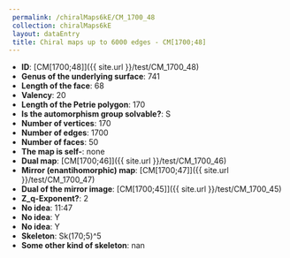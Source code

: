 ```yaml
--- 
 permalink: /chiralMaps6kE/CM_1700_48 
 collection: chiralMaps6kE
 layout: dataEntry
 title: Chiral maps up to 6000 edges - CM[1700;48]
---
```


- **ID**: [CM[1700;48]]({{ site.url }}/test/CM_1700_48)
- **Genus of the underlying surface**: 741
- **Length of the face**: 68
- **Valency**: 20
- **Length of the Petrie polygon**: 170
- **Is the automorphism group solvable?**: S
- **Number of vertices**: 170
- **Number of edges**: 1700
- **Number of faces**: 50
- **The map is self-**: none
- **Dual map**: [CM[1700;46]]({{ site.url }}/test/CM_1700_46)
- **Mirror (enantihomorphic) map**: [CM[1700;47]]({{ site.url }}/test/CM_1700_47)
- **Dual of the mirror image**: [CM[1700;45]]({{ site.url }}/test/CM_1700_45)
- **Z_q-Exponent?**: 2
- **No idea**:  11:47
- **No idea**: Y
- **No idea**: Y
- **Skeleton**: Sk(170;5)^5
- **Some other kind of skeleton**: nan
